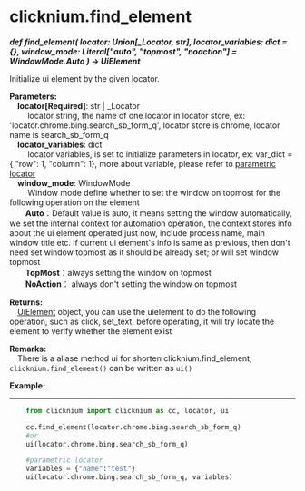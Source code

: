 # clicknium.find_element
***def find_element(
        locator: Union[_Locator, str],
        locator_variables: dict = {},
        window_mode: Literal["auto", "topmost", "noaction"] = WindowMode.Auto
    ) -> UiElement***  

Initialize ui element by the given locator.  

**Parameters:**  
    &emsp;**locator[Required]**: str | _Locator   
        &emsp;&emsp; locator string, the name of one locator in locator store, ex: 'locator.chrome.bing.search_sb_form_q', locator store is chrome, locator name is search_sb_form_q  
    &emsp;**locator_variables**: dict  
        &emsp;&emsp; locator variables, is set to initialize parameters in locator, ex: var_dict = { "row": 1,  "column": 1}, more about variable, please refer to [parametric locator](./doc/automation/parametric_locator.md)  
    &emsp;**window_mode**: WindowMode  
        &emsp;&emsp; Window mode define whether to set the window on topmost for the following operation on the element  
        &emsp;&emsp;**Auto**：Default value is auto, it means setting the window automatically, we set the internal context for automation operation, the context stores info about the ui element operated just now, include process name, main window title etc. if current ui element's info is same as previous, then don't need set window topmost as it should be already set; or will set window topmost  
        &emsp;&emsp;**TopMost**：always setting the window on topmost  
        &emsp;&emsp;**NoAction**： always don't setting the window on topmost 

**Returns:**  
    &emsp;[UiElement](./doc/api/python/uielement/uielement.md) object, you can use the uielement to do the following operation, such as click, set_text, before operating, it will try locate the element to verify whether the element exist

**Remarks:**  
    &emsp;There is a aliase method ui for shorten clicknium.find_element,  `clicknium.find_element()` can be written as `ui()`

**Example:**
***
```python
    from clicknium import clicknium as cc, locator, ui

    cc.find_element(locator.chrome.bing.search_sb_form_q)
    #or 
    ui(locator.chrome.bing.search_sb_form_q)

    #parametric locator
    variables = {"name":"test"}
    ui(locator.chrome.bing.search_sb_form_q, variables)
```